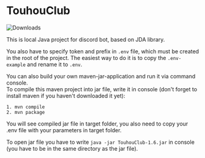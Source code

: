 # TouhouClub
![Downloads](https://img.shields.io/github/downloads/Niron3206/TouhouClub/v1.6/total?style=flat-square)

This is local Java project for discord bot, based on JDA library.

You also have to specify token and prefix in `.env` file, which must be created in the root of the project.
The easiest way to do it is to copy the `.env-example` and rename it to `.env`.

You can also build your own maven-jar-application and run it via command console.\
To compile this maven project into jar file, write it in console (don't forget to install maven if you haven't downloaded it yet):

`1. mvn compile`\
`2. mvn package`

You will see compiled jar file in target folder, you also need to copy your .env file with your parameters in target folder.

To open jar file you have to write `java -jar TouhouClub-1.6.jar` in console (you have to be in the same directory as the jar file).
